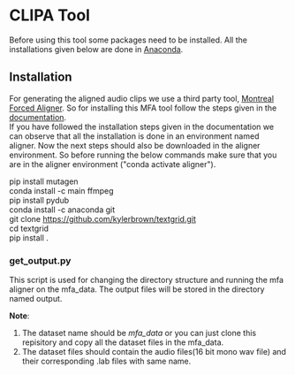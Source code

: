 # CLIPA Tool

Before using this tool some packages need to be installed. All the installations given below are done in [Anaconda](https://docs.anaconda.com/anaconda/install/windows/).
## Installation
For generating the aligned audio clips we use a third party tool, [Montreal Forced Aligner](https://montreal-forced-aligner.readthedocs.io/en/latest/introduction.html). So for installing this MFA tool follow the steps given in the [documentation](https://montreal-forced-aligner.readthedocs.io/en/latest/installation.html).<br />
If you have followed the installation steps given in the documentation we can observe that all the installation is done in an environment named aligner. Now the next steps should also be downloaded in the aligner environment. So before running the below commands make sure that you are in the aligner environment ("conda activate aligner").<br/>

pip install mutagen <br/>
conda install -c main ffmpeg <br/>
pip install pydub <br/>
conda install -c anaconda git <br/>
git clone https://github.com/kylerbrown/textgrid.git <br/>
cd textgrid <br/>
pip install . <br/>

### get_output.py
This script is used for changing the directory structure and running the mfa aligner on the mfa_data. The output files will be stored in the directory named output.<br/>

**Note**: 
1. The dataset name should be *mfa_data* or you can just clone this repisitory and copy all the dataset files in the mfa_data.  
1. The dataset files should contain the audio files(16 bit mono wav file) and their corresponding .lab files with same name.


